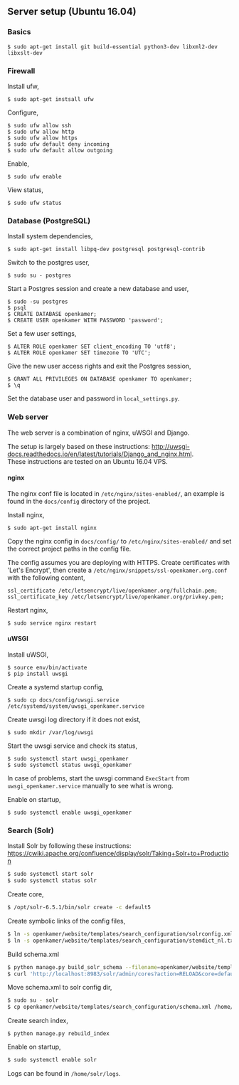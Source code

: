 ## Server setup (Ubuntu 16.04)

### Basics

```
$ sudo apt-get install git build-essential python3-dev libxml2-dev libxslt-dev
```

### Firewall

Install ufw,
```
$ sudo apt-get instsall ufw
```

Configure,
```
$ sudo ufw allow ssh
$ sudo ufw allow http
$ sudo ufw allow https
$ sudo ufw default deny incoming
$ sudo ufw default allow outgoing
```

Enable,
```
$ sudo ufw enable
```

View status,
```
$ sudo ufw status
```

### Database (PostgreSQL)
Install system dependencies,
```
$ sudo apt-get install libpq-dev postgresql postgresql-contrib
```

Switch to the postgres user,
```
$ sudo su - postgres
```

Start a Postgres session and create a new database and user,
```
$ sudo -su postgres
$ psql
$ CREATE DATABASE openkamer;
$ CREATE USER openkamer WITH PASSWORD 'password';
```

Set a few user settings,
```
$ ALTER ROLE openkamer SET client_encoding TO 'utf8';
$ ALTER ROLE openkamer SET timezone TO 'UTC';
```

Give the new user access rights and exit the Postgres session,
```
$ GRANT ALL PRIVILEGES ON DATABASE openkamer TO openkamer;
$ \q
```

Set the database user and password in `local_settings.py`.

### Web server
The web server is a combination of nginx, uWSGI and Django.

The setup is largely based on these instructions: http://uwsgi-docs.readthedocs.io/en/latest/tutorials/Django_and_nginx.html.  
These instructions are tested on an Ubuntu 16.04 VPS.

#### nginx
The nginx conf file is located in `/etc/nginx/sites-enabled/`, an example is found in the `docs/config` directory of the project.

Install nginx,
```
$ sudo apt-get install nginx
```
Copy the nginx config in `docs/config/` to `/etc/nginx/sites-enabled/` and set the correct project paths in the config file.

The config assumes you are deploying with HTTPS. 
Create certificates with 'Let's Encrypt', then create a `/etc/nginx/snippets/ssl-openkamer.org.conf` with the following content,
```
ssl_certificate /etc/letsencrypt/live/openkamer.org/fullchain.pem;
ssl_certificate_key /etc/letsencrypt/live/openkamer.org/privkey.pem;
```

Restart nginx,
```
$ sudo service nginx restart
```

#### uWSGI
Install uWSGI,
```
$ source env/bin/activate
$ pip install uwsgi
```

Create a systemd startup config,
```
$ sudo cp docs/config/uwsgi.service /etc/systemd/system/uwsgi_openkamer.service
```

Create uwsgi log directory if it does not exist,
```
$ sudo mkdir /var/log/uwsgi
```

Start the uwsgi service and check its status,
```
$ sudo systemctl start uwsgi_openkamer
$ sudo systemctl status uwsgi_openkamer
```
In case of problems, start the uwsgi command `ExecStart` from `uwsgi_openkamer.service` manually to see what is wrong.

Enable on startup,
```
$ sudo systemctl enable uwsgi_openkamer
```

### Search (Solr)

Install Solr by following these instructions: https://cwiki.apache.org/confluence/display/solr/Taking+Solr+to+Production

```bash
$ sudo systemctl start solr
$ sudo systemctl status solr
```

Create core,
```bash
$ /opt/solr-6.5.1/bin/solr create -c default5
```

Create symbolic links of the config files,
```bash
$ ln -s openkamer/website/templates/search_configuration/solrconfig.xml /home/solr/data/default5/conf/solrconfig.xml
$ ln -s openkamer/website/templates/search_configuration/stemdict_nl.txt /home/solr/data/default5/conf/stemdict_nl.txt
```

Build schema.xml
```bash
$ python manage.py build_solr_schema --filename=openkamer/website/templates/search_configuration/schema.xml
$ curl 'http://localhost:8983/solr/admin/cores?action=RELOAD&core=default5&wt=json&indent=true'
```

Move schema.xml to solr config dir,
```bash
$ sudo su - solr
$ cp openkamer/website/templates/search_configuration/schema.xml /home/solr/data/default5/conf/schema.xml
```

Create search index,
```
$ python manage.py rebuild_index
```

Enable on startup,

```bash
$ sudo systemctl enable solr
```

Logs can be found in `/home/solr/logs`.